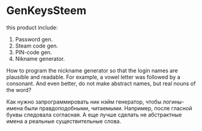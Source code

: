 # GenKeysSteem
this product include:
1. Password gen.
2. Steam code gen.
3. PIN-code gen.
4. Nikname generator.

How to program the nickname generator so that the login names are plausible and readable. For example, a vowel letter was followed by a consonant. And even better, do not make abstract names, but real nouns of the word?

Как нужно запрограммировать ник нэйм генератор, чтобы логины-имена были правдоподобными, читаемыми. Например, после гласной буквы следовала согласная. А еще лучше сделать не абстрактные имена а реальные существительные слова.
